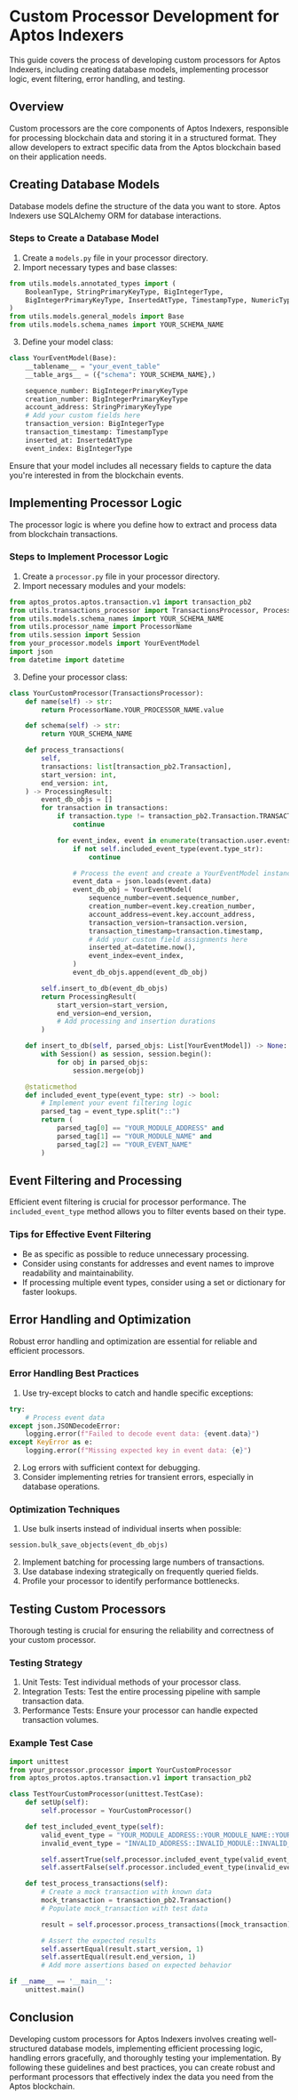 # Custom Processor Development for Aptos Indexers

This guide covers the process of developing custom processors for Aptos Indexers, including creating database models, implementing processor logic, event filtering, error handling, and testing.

## Overview

Custom processors are the core components of Aptos Indexers, responsible for processing blockchain data and storing it in a structured format. They allow developers to extract specific data from the Aptos blockchain based on their application needs.

## Creating Database Models

Database models define the structure of the data you want to store. Aptos Indexers use SQLAlchemy ORM for database interactions.

### Steps to Create a Database Model

1. Create a `models.py` file in your processor directory.
2. Import necessary types and base classes:

```python
from utils.models.annotated_types import (
    BooleanType, StringPrimaryKeyType, BigIntegerType,
    BigIntegerPrimaryKeyType, InsertedAtType, TimestampType, NumericType
)
from utils.models.general_models import Base
from utils.models.schema_names import YOUR_SCHEMA_NAME
```

3. Define your model class:

```python
class YourEventModel(Base):
    __tablename__ = "your_event_table"
    __table_args__ = ({"schema": YOUR_SCHEMA_NAME},)

    sequence_number: BigIntegerPrimaryKeyType
    creation_number: BigIntegerPrimaryKeyType
    account_address: StringPrimaryKeyType
    # Add your custom fields here
    transaction_version: BigIntegerType
    transaction_timestamp: TimestampType
    inserted_at: InsertedAtType
    event_index: BigIntegerType
```

Ensure that your model includes all necessary fields to capture the data you're interested in from the blockchain events.

## Implementing Processor Logic

The processor logic is where you define how to extract and process data from blockchain transactions.

### Steps to Implement Processor Logic

1. Create a `processor.py` file in your processor directory.
2. Import necessary modules and your models:

```python
from aptos_protos.aptos.transaction.v1 import transaction_pb2
from utils.transactions_processor import TransactionsProcessor, ProcessingResult
from utils.models.schema_names import YOUR_SCHEMA_NAME
from utils.processor_name import ProcessorName
from utils.session import Session
from your_processor.models import YourEventModel
import json
from datetime import datetime
```

3. Define your processor class:

```python
class YourCustomProcessor(TransactionsProcessor):
    def name(self) -> str:
        return ProcessorName.YOUR_PROCESSOR_NAME.value

    def schema(self) -> str:
        return YOUR_SCHEMA_NAME

    def process_transactions(
        self,
        transactions: list[transaction_pb2.Transaction],
        start_version: int,
        end_version: int,
    ) -> ProcessingResult:
        event_db_objs = []
        for transaction in transactions:
            if transaction.type != transaction_pb2.Transaction.TRANSACTION_TYPE_USER:
                continue

            for event_index, event in enumerate(transaction.user.events):
                if not self.included_event_type(event.type_str):
                    continue

                # Process the event and create a YourEventModel instance
                event_data = json.loads(event.data)
                event_db_obj = YourEventModel(
                    sequence_number=event.sequence_number,
                    creation_number=event.key.creation_number,
                    account_address=event.key.account_address,
                    transaction_version=transaction.version,
                    transaction_timestamp=transaction.timestamp,
                    # Add your custom field assignments here
                    inserted_at=datetime.now(),
                    event_index=event_index,
                )
                event_db_objs.append(event_db_obj)

        self.insert_to_db(event_db_objs)
        return ProcessingResult(
            start_version=start_version,
            end_version=end_version,
            # Add processing and insertion durations
        )

    def insert_to_db(self, parsed_objs: List[YourEventModel]) -> None:
        with Session() as session, session.begin():
            for obj in parsed_objs:
                session.merge(obj)

    @staticmethod
    def included_event_type(event_type: str) -> bool:
        # Implement your event filtering logic
        parsed_tag = event_type.split("::")
        return (
            parsed_tag[0] == "YOUR_MODULE_ADDRESS" and
            parsed_tag[1] == "YOUR_MODULE_NAME" and
            parsed_tag[2] == "YOUR_EVENT_NAME"
        )
```

## Event Filtering and Processing

Efficient event filtering is crucial for processor performance. The `included_event_type` method allows you to filter events based on their type.

### Tips for Effective Event Filtering

- Be as specific as possible to reduce unnecessary processing.
- Consider using constants for addresses and event names to improve readability and maintainability.
- If processing multiple event types, consider using a set or dictionary for faster lookups.

## Error Handling and Optimization

Robust error handling and optimization are essential for reliable and efficient processors.

### Error Handling Best Practices

1. Use try-except blocks to catch and handle specific exceptions:

```python
try:
    # Process event data
except json.JSONDecodeError:
    logging.error(f"Failed to decode event data: {event.data}")
except KeyError as e:
    logging.error(f"Missing expected key in event data: {e}")
```

2. Log errors with sufficient context for debugging.
3. Consider implementing retries for transient errors, especially in database operations.

### Optimization Techniques

1. Use bulk inserts instead of individual inserts when possible:

```python
session.bulk_save_objects(event_db_objs)
```

2. Implement batching for processing large numbers of transactions.
3. Use database indexing strategically on frequently queried fields.
4. Profile your processor to identify performance bottlenecks.

## Testing Custom Processors

Thorough testing is crucial for ensuring the reliability and correctness of your custom processor.

### Testing Strategy

1. Unit Tests: Test individual methods of your processor class.
2. Integration Tests: Test the entire processing pipeline with sample transaction data.
3. Performance Tests: Ensure your processor can handle expected transaction volumes.

### Example Test Case

```python
import unittest
from your_processor.processor import YourCustomProcessor
from aptos_protos.aptos.transaction.v1 import transaction_pb2

class TestYourCustomProcessor(unittest.TestCase):
    def setUp(self):
        self.processor = YourCustomProcessor()

    def test_included_event_type(self):
        valid_event_type = "YOUR_MODULE_ADDRESS::YOUR_MODULE_NAME::YOUR_EVENT_NAME"
        invalid_event_type = "INVALID_ADDRESS::INVALID_MODULE::INVALID_EVENT"

        self.assertTrue(self.processor.included_event_type(valid_event_type))
        self.assertFalse(self.processor.included_event_type(invalid_event_type))

    def test_process_transactions(self):
        # Create a mock transaction with known data
        mock_transaction = transaction_pb2.Transaction()
        # Populate mock_transaction with test data

        result = self.processor.process_transactions([mock_transaction], 1, 1)

        # Assert the expected results
        self.assertEqual(result.start_version, 1)
        self.assertEqual(result.end_version, 1)
        # Add more assertions based on expected behavior

if __name__ == '__main__':
    unittest.main()
```

## Conclusion

Developing custom processors for Aptos Indexers involves creating well-structured database models, implementing efficient processing logic, handling errors gracefully, and thoroughly testing your implementation. By following these guidelines and best practices, you can create robust and performant processors that effectively index the data you need from the Aptos blockchain.